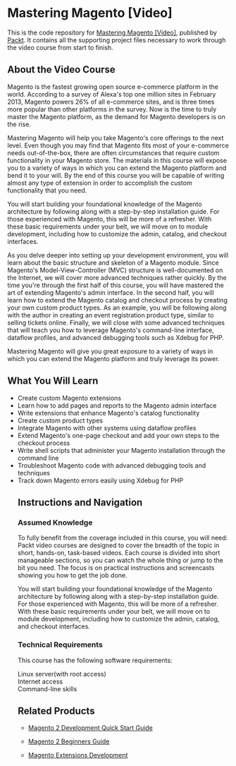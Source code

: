 # Mastering Magento [Video]
This is the code repository for [Mastering Magento [Video]](https://www.packtpub.com/web-development/mastering-magento-video), published by [Packt](https://www.packtpub.com/?utm_source=github). It contains all the supporting project files necessary to work through the video course from start to finish.
## About the Video Course
Magento is the fastest growing open source e-commerce platform in the world. According to a survey of Alexa's top one million sites in February 2013, Magento powers 26% of all e-commerce sites, and is three times more popular than other platforms in the survey. Now is the time to truly master the Magento platform, as the demand for Magento developers is on the rise.

Mastering Magento will help you take Magento's core offerings to the next level. Even though you may find that Magento fits most of your e-commerce needs out-of-the-box, there are often circumstances that require custom functionality in your Magento store. The materials in this course will expose you to a variety of ways in which you can extend the Magento platform and bend it to your will. By the end of this course you will be capable of writing almost any type of extension in order to accomplish the custom functionality that you need.

You will start building your foundational knowledge of the Magento architecture by following along with a step-by-step installation guide. For those experienced with Magento, this will be more of a refresher. With these basic requirements under your belt, we will move on to module development, including how to customize the admin, catalog, and checkout interfaces.

As you delve deeper into setting up your development environment, you will learn about the basic structure and skeleton of a Magento module. Since Magento's Model-View-Controller (MVC) structure is well-documented on the Internet, we will cover more advanced techniques rather quickly. By the time you're through the first half of this course, you will have mastered the art of extending Magento's admin interface. In the second half, you will learn how to extend the Magento catalog and checkout process by creating your own custom product types. As an example, you will be following along with the author in creating an event registration product type, similar to selling tickets online. Finally, we will close with some advanced techniques that will teach you how to leverage Magento's command-line interface, dataflow profiles, and advanced debugging tools such as Xdebug for PHP.

Mastering Magento will give you great exposure to a variety of ways in which you can extend the Magento platform and truly leverage its power.
<H2>What You Will Learn</H2>
<DIV class=book-info-will-learn-text>
<UL>
<LI> Create custom Magento extensions
<LI> Learn how to add pages and reports to the Magento admin interface
<LI> Write extensions that enhance Magento's catalog functionality
<LI> Create custom product types
<LI> Integrate Magento with other systems using dataflow profiles
<LI> Extend Magento's one-page checkout and add your own steps to the checkout process
<LI> Write shell scripts that administer your Magento installation through the command line
<LI> Troubleshoot Magento code with advanced debugging tools and techniques
<LI> Track down Magento errors easily using Xdebug for PHP

## Instructions and Navigation
### Assumed Knowledge
To fully benefit from the coverage included in this course, you will need:<br/>
Packt video courses are designed to cover the breadth of the topic in short, hands-on, task-based videos. Each course is divided into short manageable sections, so you can watch the whole thing or jump to the bit you need. The focus is on practical instructions and screencasts showing you how to get the job done.

You will start building your foundational knowledge of the Magento architecture by following along with a step-by-step installation guide. For those experienced with Magento, this will be more of a refresher. With these basic requirements under your belt, we will move on to module development, including how to customize the admin, catalog, and checkout interfaces.
### Technical Requirements
This course has the following software requirements:<br/>

Linux server(with root access) <br/>
Internet access<br/>
Command-line skills <br/>

## Related Products
* [Magento 2 Development Quick Start Guide](https://www.packtpub.com/web-development/magento-2-development-quick-start-guide)

* [Magento 2 Beginners Guide](https://www.packtpub.com/web-development/magento-2-beginners-guide)

* [Magento Extensions Development](https://www.packtpub.com/web-development/magento-extensions-development)
